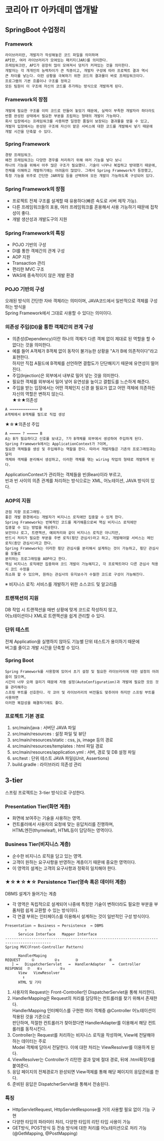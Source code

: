 # **코리아 IT 아카데미 앱개발**
## SpringBoot 수업정리

### Framework
```
라이브러리란, 개발자가 작성해놓은 코드 파일을 의미하며
API란, 여러 라이브러리가 모여있는 패키지(JAR)를 의미한다.
프레임워크란, API가 굉장히 많이 모여져서 덩치가 커져있는 것을 의미한다.
개발자는 각 개개인의 능력차이가 큰 직종이고, 개발자 구성에 따라 프로젝트 결과 역시
큰 차이를 낳는다. 이런 상황을 극복하기 위한 코드의 결과물이 바로 프레임워크이다.
프로그램의 기본 흐름이나 구조를 정하고 
모든 팀원이 이 구조에 자신의 코드를 추가하는 방식으로 개발하게 된다.
```

### Framework의 장점
```
개발에 필요한 구조를 이미 코드로 만들어 놓았기 때문에, 실력이 부족한 개발자라 하더라도
반쯤 완성된 상태에서 필요한 부분을 조립하는 형태의 개발이 가능하다.
회사 입장에서는 프레임워크를 사용하면 일정한 품질이 보장되는 결과물을 얻을 수 있고,
개발자 입장에서는 완성된 구조에 자신이 맡은 서비스에 대한 코드를 개발해서 넣기 때문에
개발 시간을 단축할 수 있다.
```

### Spring Framework
```
경량 프레임워크.
예전 프레임워크는 다양한 경우를 처리하기 위해 여러 기능을 넣다 보니
하나의 기능을 위해서 아주 많은 구조가 필요했다. 기술이 너무나 복잡하고 방대했기 때문에,
전체를 이해하고 개발하기에는 어려움이 많았다. 그래서 Spring Framework가 등장했고,
특정 기능을 위주로 간단한 JAR파일 등을 선택하여 모든 개발이 가능하도록 구성되어 있다.
```

### Spring Framework의 장점
- 프로젝트 전체 구조를 설계할 때 유용하다(빠른 속도로 서버 제작 가능).
- 다른 프레임워크들의 포용, 여러 프레임워크를 혼용해서 사용 가능하기 때문에 접착성이 좋다.
- 개발 생산성과 개발도구의 지원

### Spring Framework의 특징
- POJO 기반의 구성
- DI를 통한 객체간의 관계 구성
- AOP 지원
- Transaction 관리
- 편리한 MVC 구조
- WAS에 종속적이지 않은 개발 환경

### POJO 기반의 구성
오래된 방식의 간단한 자바 객체라는 의미이며, JAVA코드에서 일반적으로 객체를 구성하는 방식을 <br>
Spring Framework에서 그대로 사용할 수 있다는 의미이다.

### 의존성 주입(DI)을 통한 객체간의 관계 구성
- 의존성(Dependency)이란 하나의 객체가 다른 객체 없이 제대로 된 역할을 할 수 없다는 것을 의미한다.
- 예를 들어 A객체가 B객체 없이 동작이 불가능한 상황을 "A가 B에 의존적이다"라고 표현한다. <br>
하지만 직접 A필드에 B객체를 선언하면 결합도가 단단해지기 때문에 유연성이 떨어진다.
- 주입(Injection)은 외부에서 내부로 밀어 넣는 것을 의미한다.
- 필요한 객체를 외부에서 밀어 넣어 유연성을 높이고 결합도를 느슨하게 해준다.
- 주입을 받는 입장에서는 어떤 객체인지 신경 쓸 필요가 없고 어떤 객체에 의존하든 자신의 역할은 변하지 않는다. <br>
★☆★의존성
```
A →→→→→→→→→→→→→ B
A객체에서 B객체를 필드로 직접 생성
```
★☆★의존성 주입
```
A ↔↔↔↔↔ ? ↔↔↔↔↔ B
A는 B가 필요하다고 신호를 보내고, ?가 B객체를 외부에서 생성하여 주입하게 된다.
Spring Framework에서는 ApplicationContext가 ?이며,
필요한 객체들을 생성 및 주입해주는 역할을 한다. 따라서 개발자들은 기존의 프로그래밍과는 달리
객체와 객체를 분리해서 생성하고, 이러한 객체를 엮는 wiring 작업의 형태로 개발하게 된다.
```
ApplicationContext가 관리하는 객체들을 빈(Bean)이라 부르고, <br>
빈과 빈 사이의 의존 관계를 처리하는 방식으로는 XML, 어노테이션, JAVA 방식이 있다.

### AOP의 지원
```
관점 지향 프로그래밍.
좋은 개발 환경에서는 개발자가 비지니스 로직에만 집중할 수 있게 한다.
Spring Framework는 반복적인 코드를 제거해줌으로써 핵심 비지니스 로직에만
집중할 수 있는 방법을 제공한다.
보안이나 로그, 트랜잭션, 예외처리와 같이 비지니스 로직은 아니지만, 
반드시 처리가 필요한 부분을 주변 로직(횡단 관심사)라고 하고, 개발해야할 서비스는 메인 로직(종단 관심사)라고 한다.
Spring Framework는 이러한 횡단 관심사를 분리해서 설계하는 것이 가능하고, 횡단 관심사를 모듈로
분리하는 프로그래밍을 AOP라고 한다.
핵심 비지니스 로직에만 집중하여 코드 개발이 가능해지고, 각 프로젝트마다 다른 관심사 적용 시 코드 수정을
최소화 할 수 있으며, 원하는 관심사의 유지보수가 수월한 코드로 구성이 가능해진다.
```
※ 비지니스 로직: 서비스를 개발하기 위한 소스코드 및 알고리즘

### 트랜잭션의 지원
DB 작업 시 트랜잭션을 매번 상황에 맞게 코드로 작성하지 않고, <br>
어노테이션이나 XML로 트랜잭션을 쉽게 관리할 수 있다.

### 단위 테스트
전체 Application을 실행하지 않아도 기능별 단위 테스트가 용이하기 때문에 <br>
버그를 줄이고 개발 시간을 단축할 수 있다.

### Spring Boot
```
Spring Framework를 사용함에 있어서 초기 설정 및 필요한 라이브러리에 대한 설정의 어려움이 많으며,
시간이 너무 오래 걸리기 때문에 자동 설정(AutoConfiguration)과 개발에 필요한 모든 것을 관리해주는
스프링 부트를 선호한다. 각 코어 및 라이브러리의 버전들도 맞추어야 하지만 스프링 부트를 사용하면
이러한 복잡성을 해결하기에도 좋다.
```

### 프로젝트 기본 경로
1) src/main/java : 서버단 JAVA 파일
2) src/main/resources : 설정 파일 및 뷰단
3) src/main/resources/static : css, js, image 등의 경로
4) src/main/resources/templates : html 파일 경로
5) src/main/resources/application.yml : 서버, 경로 및 DB 설정 파일
6) src/test : 단위 테스트 JAVA 파일(jUnit, Assertions)
7) build.gradle : 라이브러리 의존성 관리

## 3-tier
스프링 프로젝트는 3-tier 방식으로 구성한다.

### Presentation Tier(화면 계층)
- 화면에 보여주는 기술을 사용하는 영역.
- 컨트롤러에서 사용자의 요청에 맞는 응답처리를 진행하며, <br>
HTML엔진(thymeleaf), HTML등이 담당하는 영역이다.

### Business Tier(비지니스 계층)
- 순수한 비지니스 로직을 담고 있는 영역.
- 고객이 원하는 요구사항을 반영하는 계층이기 때문에 중요한 영역이다.
- 이 영역의 설계는 고객의 요구사항과 정확히 일치해야 한다.

### ★☆★☆★☆ Persistence Tier(영속 혹은 데이터 계층)
DBMS 설계가 들어가는 계층
- 각 영역은 독립적으로 설계되어 나중에 특정한 기술이 변하더라도 필요한 부분을 부품처럼 쉽게 교환할 수 있는 방식이다.
- 각 연결 부위는 인터페이스를 이용해서 설계하는 것이 일반적인 구성 방식이다.
```
Presentation ↔ Business ↔ Persistence  ↔ DBMS
         ↑          ↑
      Service Interface   Mapper Interface
-------------------------------------------------------------------------------------------
Spring MVC(Front-Controller Pattern)
   
      HandlerMaping
REQUEST     ①         ②↕       ③              ④
   ] ↔   DispatcherServlet   ↔  HandlerAdapter   ↔  Controller
RESPONSE  ⑦   ⑥↕        ⑤↕
      View   ViewResolver
        ↕
      HTML 및 기타
```
1. 사용자의 Request는 Front-Controller인 DispatcherServlet을 통해 처리한다.
2. HandlerMapping은 Request의 처리를 담당하는 컨트롤러를 찾기 위해서 존재한다. <br>
  HandlerMapping 인터페이스를 구현한 여러 객체중 @Controller 어노테이션이 적용된 것을 기준으로 <br>
  판단하며, 적절한 컨트롤러가 찾아졌다면 HandlerAdapter를 이용해서 해당 컨트롤러를 동작시킨다.
3. Controller는 Request를 처리하는 비지니스 로직을 작성하며, View에 전달해야 하는 데이터는 주로 <br>
  Model 객체에 담아서 전달한다. 이에 대한 처리는 ViewResolver를 이용하게 된다.
4. ViewResolver는 Controller가 리턴한 결과 앞에 절대 경로, 뒤에 .html확장자를 붙여준다.
5. 응답 페이지의 전체경로가 완성되면 View객체를 통해 해당 페이지의 응답준비를 한다.
6. 준비된 응답은 DispatcherServlet을 통해서 전송된다. <br>

### 특징
- HttpServletRequest, HttpServletResponse를 거의 사용할 필요 없이 기능 구현
- 다양한 타입의 파라미터 처리, 다양한 타입의 리턴 타입 사용이 가능
- GET방식, POST방식 등 전송 방식에 대한 처리를 어노테이션으로 처리 가능(@GetMapping, @PostMapping)
